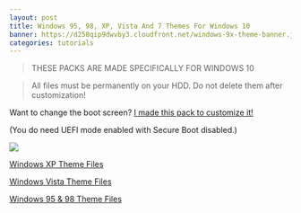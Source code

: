 ```yaml
---
layout: post
title: Windows 95, 98, XP, Vista And 7 Themes For Windows 10
banner: https://d258qip9dwvby3.cloudfront.net/windows-9x-theme-banner.jpg
categories: tutorials
---
```


>  THESE PACKS ARE MADE SPECIFICALLY FOR WINDOWS 10

>  All files must be permanently on your HDD. Do not delete them after customization!

Want to change the boot screen? [I made this pack to customize it!](https://drive.google.com/open?id=0B4YtK9YXaHvQRkZKcjJIS0xQUm8)

(You do need UEFI mode enabled with Secure Boot disabled.)

<div class='video'>
<a href='https://www.youtube.com/watch?v=eN4ajmEyiDU' title='Click here to watch the video!' target='_BLANK'><i class="svg-icon youtube"></i><div class="play"></div><img src="https://img.youtube.com/vi/eN4ajmEyiDU/0.jpg" /></a>
</div>

[Windows XP Theme Files](https://drive.google.com/open?id=0B4YtK9YXaHvQNkl1Q1ptc19qaDg)

[Windows Vista Theme Files](https://drive.google.com/open?id=0B4YtK9YXaHvQRGNaNC1FWGJ4VFU)

[Windows 95 & 98 Theme Files](https://drive.google.com/open?id=0B4YtK9YXaHvQaWc1aEYwVXNZcGs)
